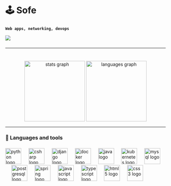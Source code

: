 <h1 align="left">🕹 Sofe</h1>

###

**`Web apps, networking, devops`**

  <img src="https://visitor-badge.laobi.icu/badge?page_id=sofe1204.sofe1204&left_color=aquamarine&right_color=coral&left_text=profile%20views"  />


###

<hr></hr>

###

<br clear="both">

<div align="center">
  <img src="https://github-readme-stats.vercel.app/api?username=sofe1204&hide_title=false&hide_rank=true&show_icons=true&include_all_commits=true&count_private=true&disable_animations=false&theme=gruvbox_light&locale=en&hide_border=false" height="190" alt="stats graph"  />
  <img src="https://github-readme-stats.vercel.app/api/top-langs?username=sofe1204&locale=en&hide_title=false&layout=compact&card_width=320&langs_count=5&theme=gruvbox_light&hide_border=false" height="190" alt="languages graph"  />
</div>
<hr></hr>

### 🧰 Languages and tools

###
<div align="left">
  <img src="https://cdn.jsdelivr.net/gh/devicons/devicon/icons/python/python-original.svg" height="50" alt="python logo"  />
  <img width="15" />
  <img src="https://cdn.jsdelivr.net/gh/devicons/devicon/icons/csharp/csharp-original.svg" height="50" alt="csharp logo"  />
  <img width="15" />
  <img src="https://cdn.jsdelivr.net/gh/devicons/devicon/icons/django/django-plain.svg" height="50" alt="django logo"  />
  <img width="15" />
  <img src="https://cdn.jsdelivr.net/gh/devicons/devicon/icons/docker/docker-original.svg" height="50" alt="docker logo"  />
  <img width="15" />
  <img src="https://cdn.jsdelivr.net/gh/devicons/devicon/icons/java/java-original.svg" height="50" alt="java logo"  />
  <img width="15" />
  <img src="https://cdn.jsdelivr.net/gh/devicons/devicon/icons/kubernetes/kubernetes-plain.svg" height="50" alt="kubernetes logo"  />
  <img width="15" />
  <img src="https://cdn.jsdelivr.net/gh/devicons/devicon/icons/mysql/mysql-original.svg" height="50" alt="mysql logo"  />
  <img width="15" />
  <img src="https://cdn.jsdelivr.net/gh/devicons/devicon/icons/postgresql/postgresql-original.svg" height="50" alt="postgresql logo"  />
  <img width="15" />
  <img src="https://cdn.jsdelivr.net/gh/devicons/devicon/icons/spring/spring-original.svg" height="50" alt="spring logo"  />
  <img width="15" />
  <img src="https://cdn.jsdelivr.net/gh/devicons/devicon/icons/javascript/javascript-original.svg" height="50" alt="javascript logo"  />
  <img width="15" />
  <img src="https://cdn.jsdelivr.net/gh/devicons/devicon/icons/typescript/typescript-original.svg" height="50" alt="typescript logo"  />
  <img width="15" />
  <img src="https://cdn.jsdelivr.net/gh/devicons/devicon/icons/html5/html5-original.svg" height="50" alt="html5 logo"  />
  <img width="15" />
  <img src="https://cdn.jsdelivr.net/gh/devicons/devicon/icons/css3/css3-original.svg" height="50" alt="css3 logo"  />
  <img width="15" />

</div>

###
